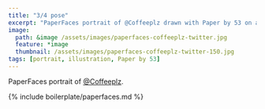```yaml
---
title: "3/4 pose"
excerpt: "PaperFaces portrait of @Coffeeplz drawn with Paper by 53 on an iPad."
image: 
  path: &image /assets/images/paperfaces-coffeeplz-twitter.jpg 
  feature: *image
  thumbnail: /assets/images/paperfaces-coffeeplz-twitter-150.jpg
tags: [portrait, illustration, Paper by 53]
---
```


PaperFaces portrait of [@Coffeeplz](http://twitter.com/Coffeeplz).

{% include boilerplate/paperfaces.md %}
